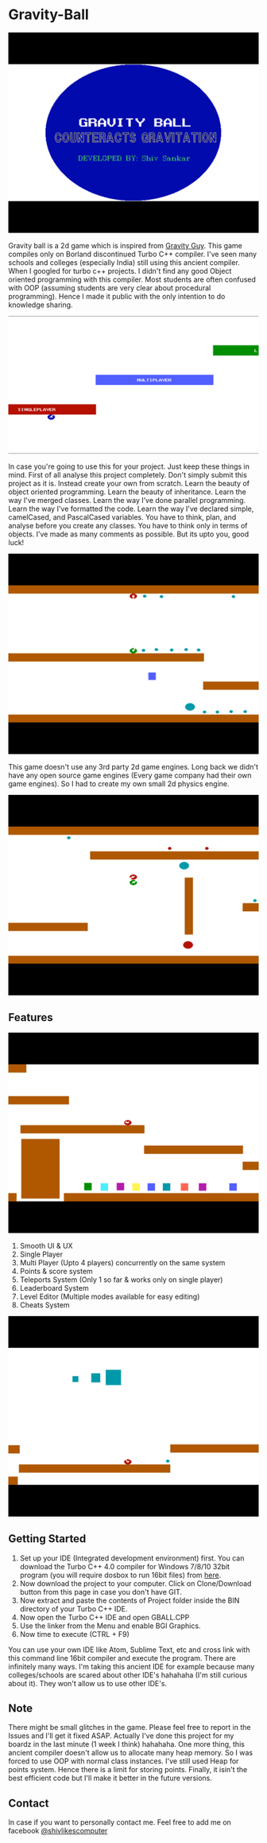 # Gravity-Ball
![Screenshot](/Screenshot/Screenshot_2.png?raw=true)

Gravity ball is a 2d game which is inspired from [Gravity Guy](http://www.y8.com/games/gravity_guy). This game compiles only on Borland discontinued Turbo C++ compiler. I've seen many schools and colleges (especially India) still using this ancient compiler. When I googled for turbo c++ projects. I didn't find any good Object oriented programming with this compiler. Most students are often confused with OOP (assuming students are very clear about procedural programming). Hence I made it public with the only intention to do knowledge sharing.

![Screenshot](/Screenshot/Screenshot_5.png?raw=true)

In case you're going to use this for your project. Just keep these things in mind. First of all analyse this project completely. Don't simply submit this project as it is. Instead create your own from scratch. Learn the beauty of object oriented programming. Learn the beauty of inheritance. Learn the way I've merged classes. Learn the way I’ve done parallel programming. Learn the way I've formatted the code. Learn the way I've declared simple, camelCased, and PascalCased variables. You have to think, plan, and analyse before you create any classes. You have to think only in terms of objects. I’ve made as many comments as possible. But its upto you, good luck!

![Screenshot](/Screenshot/Screenshot_14.png?raw=true)

This game doesn't use any 3rd party 2d game engines. Long back we didn't have any open source game engines (Every game company had their own game engines). So I had to create my own small 2d physics engine.

![Screenshot](/Screenshot/Screenshot_15.png?raw=true)

## Features

![Screenshot](/Screenshot/Screenshot_17.png?raw=true)

1. Smooth UI & UX
2. Single Player
3. Multi Player (Upto 4 players) concurrently on the same system 
4. Points & score system
5. Teleports System (Only 1 so far & works only on single player)
6. Leaderboard System
7. Level Editor (Multiple modes available for easy editing)
8. Cheats System

![Screenshot](/Screenshot/Screenshot_18.png?raw=true)

## Getting Started

1. Set up your IDE (Integrated development environment) first. You can download the Turbo C++ 4.0 compiler for Windows 7/8/10 32bit program (you will require dosbox to run 16bit files) from [here](https://drive.google.com/file/d/0B_LCZZjtZ3WPUFVxanFNM2tNWk0/view?usp=sharing).
2. Now download the project to your computer. Click on Clone/Download button from this page in case you don't have GIT.
3. Now extract and paste the contents of Project folder inside the BIN directory of your Turbo C++ IDE.
4. Now open the Turbo C++ IDE and open GBALL.CPP
5. Use the linker from the Menu and enable BGI Graphics.
6. Now time to execute (CTRL + F9)

You can use your own IDE like Atom, Sublime Text, etc and cross link with this command line 16bit compiler and execute the program. There are infinitely many ways. I'm taking this ancient IDE for example because many colleges/schools are scared about other IDE's hahahaha (I'm still curious about it). They won't allow us to use other IDE's. 

## Note

There might be small glitches in the game. Please feel free to report in the Issues and I'll get it fixed ASAP. Actually I've done this project for my boardz in the last minute (1 week I think) hahahaha. One more thing, this ancient compiler doesn't allow us to allocate many heap memory. So I was forced to use OOP with normal class instances. I've still used Heap for points system. Hence there is a limit for storing points. Finally, it isin't the best efficient code but I'll make it better in the future versions.

## Contact

In case if you want to personally contact me. Feel free to add me on facebook [@shivlikescomputer](https://www.facebook.com/shivlikescomputer)
